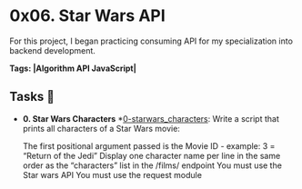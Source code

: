 # 0x06. Star Wars API

For this project, I began practicing consuming API for my specialization into backend development.

**Tags: |Algorithm API JavaScript|**

## Tasks :page_with_curl:

* **0. Star Wars Characters**
  *[0-starwars_characters](./0-starwars_characters.js): Write a script that prints all characters of a Star Wars movie:
  
    The first positional argument passed is the Movie ID - example: 3 = “Return of the Jedi”
    Display one character name per line in the same order as the “characters” list in the /films/ endpoint
    You must use the Star wars API
    You must use the request module